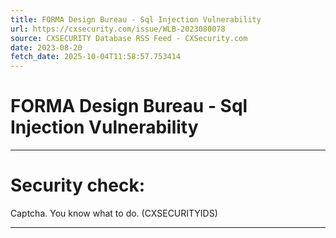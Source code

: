 ```yaml
---
title: FORMA Design Bureau - Sql Injection Vulnerability
url: https://cxsecurity.com/issue/WLB-2023080078
source: CXSECURITY Database RSS Feed - CXSecurity.com
date: 2023-08-20
fetch_date: 2025-10-04T11:58:57.753414
---
```


# FORMA Design Bureau - Sql Injection Vulnerability

---

# Security check:

Captcha. You know what to do. (CXSECURITYIDS)

---